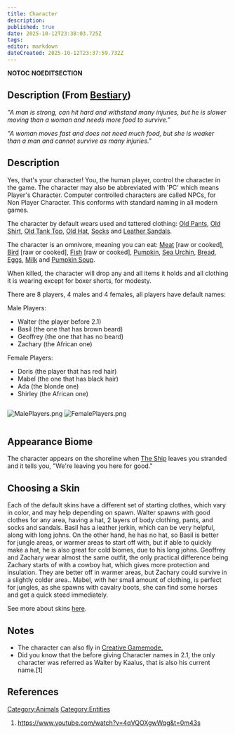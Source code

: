 ```yaml
---
title: Character
description: 
published: true
date: 2025-10-12T23:38:03.725Z
tags: 
editor: markdown
dateCreated: 2025-10-12T23:37:59.732Z
---
```


__NOTOC__ __NOEDITSECTION__

## Description (From [Bestiary](Bestiary "wikilink"))

*"A man is strong, can hit hard and withstand many injuries, but he is
slower moving than a woman and needs more food to survive."*

*"A woman moves fast and does not need much food, but she is weaker than
a man and cannot survive as many injuries."*

## Description

Yes, that's your character\! You, the human player, control the
character in the game. The character may also be abbreviated with 'PC'
which means Player's Character. Computer controlled characters are
called NPCs, for Non Player Character. This conforms with standard
naming in all modern games.

The character by default wears used and tattered clothing: [Old
Pants](Old_Pants "wikilink"), [Old Shirt](Old_Shirt "wikilink"), [Old
Tank Top](Old_Tank_Top "wikilink"), [Old Hat](Old_Hat "wikilink"),
[Socks](Socks "wikilink") and [Leather
Sandals](Leather_Sandals "wikilink").

The character is an omnivore, meaning you can eat:
[Meat](Raw_Meat "wikilink") \[raw or cooked\],
[Bird](Raw_Bird "wikilink") \[raw or cooked\],
[Fish](Raw_fish "wikilink") \[raw or cooked\],
[Pumpkin](Recipaedia/Plants/Pumpkin.md "wikilink"), [Sea Urchin](Recipaedia/Plants/Sea_Urchin.md "wikilink"),
[Bread](Bread "wikilink"), [Eggs](Eggs "wikilink"),
[Milk](Milk "wikilink") and [Pumpkin Soup](Recipaedia/Plants/Pumpkin_Soup.md "wikilink").

When killed, the character will drop any and all items it holds and all
clothing it is wearing except for boxer shorts, for modesty.

There are 8 players, 4 males and 4 females, all players have default
names:

Male Players:

  - Walter (the player before 2.1)
  - Basil (the one that has brown beard)
  - Geoffrey (the one that has no beard)
  - Zachary (the African one)

Female Players:

  - Doris (the player that has red hair)
  - Mabel (the one that has black hair)
  - Ada (the blonde one)
  - Shirley (the African one)

<div style="overflow:hidden">

![MalePlayers.png](MalePlayers.png "MalePlayers.png")
![FemalePlayers.png](FemalePlayers.png "FemalePlayers.png")

</div>

## Appearance Biome

The character appears on the shoreline when [The
Ship](The_Ship "wikilink") leaves you stranded and it tells you, "We're
leaving you here for good."

## Choosing a Skin

Each of the default skins have a different set of starting clothes,
which vary in color, and may help depending on spawn. Walter spawns with
good clothes for any area, having a hat, 2 layers of body clothing,
pants, and socks and sandals. Basil has a leather jerkin, which can be
very helpful, along with long johns. On the other hand, he has no hat,
so Basil is better for jungle areas, or warmer areas to start off with,
but if able to quickly make a hat, he is also great for cold biomes, due
to his long johns. Geoffrey and Zachary wear almost the same outfit, the
only practical difference being Zachary starts of with a cowboy hat,
which gives more protection and insulation. They are better off in
warmer areas, but Zachary could survive in a slightly colder area..
Mabel, with her small amount of clothing, is perfect for jungles, as she
spawns with cavalry boots, she can find some horses and get a quick
steed immediately.

See more about skins [here](Skins "wikilink").

## Notes

  - The character can also fly in [Creative
    Gamemode.](Creative_Gamemode "wikilink")
  - Did you know that the before giving Character names in 2.1, the only
    character was referred as Walter by Kaalus, that is also his current
    name.\[1\]

## References

<references/>

[Category:Animals](Category:Animals "wikilink")
[Category:Entities](Category:Entities "wikilink")

1.  <https://www.youtube.com/watch?v=4qVQOXgwWqg&t=0m43s>